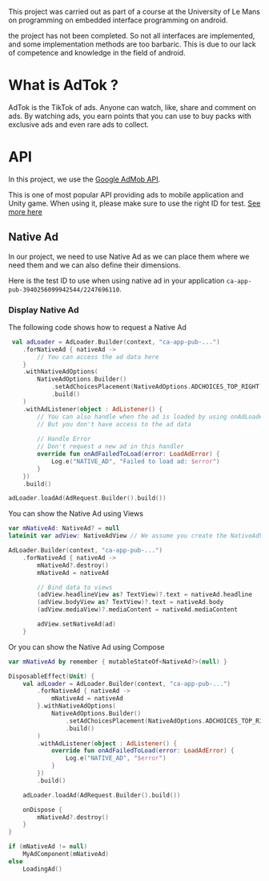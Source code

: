 This project was carried out as part of a course at the University of Le Mans on programming
on embedded interface programming on android.

the project has not been completed. So not all interfaces are implemented, and some implementation methods are too barbaric. 
This is due to our lack of competence and knowledge in the field of android.

# What is AdTok ?
AdTok is the TikTok of ads. Anyone can watch, like, share and comment on ads. 
By watching ads, you earn points that you can use to buy packs with exclusive ads and even rare ads to collect.


# API
In this project, we use the [Google AdMob API](https://developers.google.com/admob).

This is one of most popular API providing ads to mobile application and Unity game. When using it, please make sure to use the right ID for test. [See more here](https://developers.google.com/admob/android/test-ads)

## Native Ad
In our project, we need to use Native Ad as we can place them where we need them and we can also define their dimensions.

Here is the test ID to use when using native ad in your application `ca-app-pub-3940256099942544/2247696110`.

### Display Native Ad

The following code shows how to request a Native Ad 
```kotlin
 val adLoader = AdLoader.Builder(context, "ca-app-pub-...")
    .forNativeAd { nativeAd ->
        // You can access the ad data here
    }
    .withNativeAdOptions(
        NativeAdOptions.Builder()
            .setAdChoicesPlacement(NativeAdOptions.ADCHOICES_TOP_RIGHT)
            .build()
    )
    .withAdListener(object : AdListener() {
        // You can also handle when the ad is loaded by using onAdLoaded
        // But you don't have access to the ad data
        
        // Handle Error
        // Don't request a new ad in this handler
        override fun onAdFailedToLoad(error: LoadAdError) {
            Log.e("NATIVE_AD", "Failed to load ad: $error")
        }
    })
    .build()

adLoader.loadAd(AdRequest.Builder().build())
```

You can show the Native Ad using Views
```kotlin
var mNativeAd: NativeAd? = null
lateinit var adView: NativeAdView // We assume you create the NativeAdView correctly

AdLoader.Builder(context, "ca-app-pub-...")
    .forNativeAd { nativeAd ->
        mNativeAd?.destroy()
        mNativeAd = nativeAd

        // Bind data to views
        (adView.headlineView as? TextView)?.text = nativeAd.headline
        (adView.bodyView as? TextView)?.text = nativeAd.body
        (adView.mediaView)?.mediaContent = nativeAd.mediaContent

        adView.setNativeAd(ad)
    }
```

Or you can show the Native Ad using Compose

```kotlin
var mNativeAd by remember { mutableStateOf<NativeAd?>(null) }

DisposableEffect(Unit) {
    val adLoader = AdLoader.Builder(context, "ca-app-pub-...")
        .forNativeAd { nativeAd ->
            mNativeAd = nativeAd
        }.withNativeAdOptions(
            NativeAdOptions.Builder()
                .setAdChoicesPlacement(NativeAdOptions.ADCHOICES_TOP_RIGHT)
                .build()
        )
        .withAdListener(object : AdListener() {
            override fun onAdFailedToLoad(error: LoadAdError) {
                Log.e("NATIVE_AD", "$error")
            }
        })
        .build()

    adLoader.loadAd(AdRequest.Builder().build())

    onDispose {
        mNativeAd?.destroy()
    }
}

if (mNativeAd != null)
    MyAdComponent(mNativeAd)
else
    LoadingAd()
```